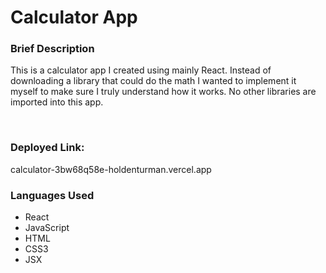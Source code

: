 <h1>Calculator App</h1>


<h3>Brief Description</h3>
<p>This is a calculator app I created using mainly React. Instead of downloading a library that could do the math I wanted to implement it myself to make sure I truly understand how it works. No other libraries are imported into this app.</p>
<br>

<h3>Deployed Link:</h3> <p>calculator-3bw68q58e-holdenturman.vercel.app</p>

<h3>Languages Used</h3>
<ul>
<li>React</li>
<li>JavaScript</li>
<li>HTML</li>
<li>CSS3</li>
<li>JSX</li>
</ul>
